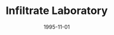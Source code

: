---
mission_id: infil-lb
slug: "infiltrate-laboratory"
editorsChoice:
title: "Infiltrate Laboratory"
authors: 
    - "Len Bowers"
    - "Sam Bowers"
    - "Jessica Bowers"
date: 1995-11-01
filename: "/missions/infil-lb.zip"
description: "Your task is to infiltrate the laboratory and retrieve a sample of the Phrik metal being used in new weapon construction."
cover:
levelReplaced:	TESTBASE
difficulty: yes
bm:	yes
fme: no
wax: no
three_do: no
voc: yes
gmd: no
vue: no
lfd: no
base: "New level from scratch" 
editors: "DFUSE 1.00"

---